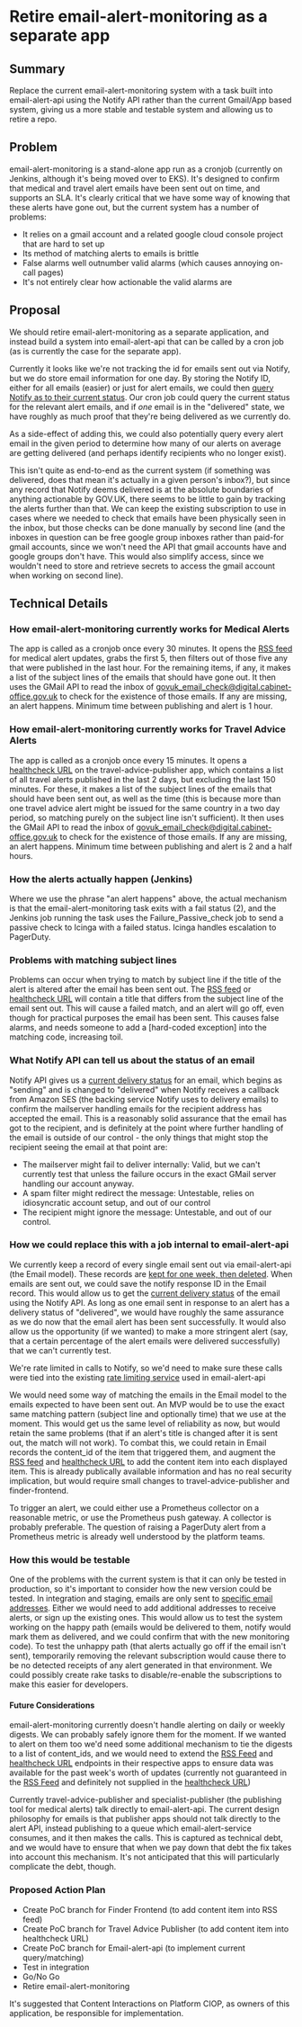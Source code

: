 # Retire email-alert-monitoring as a separate app

## Summary

Replace the current email-alert-monitoring system with a task built into email-alert-api using the Notify API rather than the current Gmail/App based system, giving us a more stable and testable system and allowing us to retire a repo.

## Problem

email-alert-monitoring is a stand-alone app run as a cronjob (currently on Jenkins, although it's being moved over to EKS). It's designed to confirm that medical and travel alert emails have been sent out on time, and supports an SLA. It's clearly critical that we have some way of knowing that these alerts have gone out, but the current system has a number of problems:

- It relies on a gmail account and a related google cloud console project that are hard to set up
- Its method of matching alerts to emails is brittle
- False alarms well outnumber valid alarms (which causes annoying on-call pages)
- It's not entirely clear how actionable the valid alarms are

## Proposal

We should retire email-alert-monitoring as a separate application, and instead build a system into email-alert-api that can be called by a cron job (as is currently the case for the separate app).

Currently it looks like we're not tracking the id for emails sent out via Notify, but we do store email information for one day. By storing the Notify ID, either for all emails (easier) or just for alert emails, we could then [query Notify as to their current status]. Our cron job could query the current status for the relevant alert emails, and if _one_ email is in the "delivered" state, we have roughly as much proof that they're being delivered as we currently do.

As a side-effect of adding this, we could also potentially query every alert email in the given period to determine how many of our alerts on average are getting delivered (and perhaps identify recipients who no longer exist).

This isn't quite as end-to-end as the current system (if something was delivered, does that mean it's actually in a given person's inbox?), but since any record that Notify deems delivered is at the absolute boundaries of anything actionable by GOV.UK, there seems to be little to gain by tracking the alerts further than that. We can keep the existing subscription to use in cases where we needed to check that emails have been physically seen in the inbox, but those checks can be done manually by second line (and the inboxes in question can be free google group inboxes rather than paid-for gmail accounts, since we won't need the API that gmail accounts have and google groups don't have. This would also simplify access, since we wouldn't need to store and retrieve secrets to access the gmail account when working on second line).

[query Notify as to their current status]: https://docs.notifications.service.gov.uk/ruby.html#get-the-status-of-one-message

## Technical Details

### How email-alert-monitoring currently works for Medical Alerts

The app is called as a cronjob once every 30 minutes. It opens the [RSS feed] for medical alert updates, grabs the first 5, then filters out of those five any that were published in the last hour. For the remaining items, if any, it makes a list of the subject lines of the emails that should have gone out. It then uses the GMail API to read the inbox of govuk_email_check@digital.cabinet-office.gov.uk to check for the existence of those emails. If any are missing, an alert happens. Minimum time between publishing and alert is 1 hour.

[RSS feed]: https://www.gov.uk/drug-device-alerts.atom

### How email-alert-monitoring currently works for Travel Advice Alerts

The app is called as a cronjob once every 15 minutes. It opens a [healthcheck URL] on the travel-advice-publisher app, which contains a list of all travel alerts published in the last 2 days, but excluding the last 150 minutes. For these, it makes a list of the subject lines of the emails that should have been sent out, as well as the time (this is because more than one travel advice alert might be issued for the same country in a two day period, so matching purely on the subject line isn't sufficient). It then uses the GMail API to read the inbox of govuk_email_check@digital.cabinet-office.gov.uk to check for the existence of those emails. If any are missing, an alert happens. Minimum time between publishing and alert is 2 and a half hours.

[healthcheck URL]: https://travel-advice-publisher.publishing.service.gov.uk/healthcheck/recently-published-editions

### How the alerts actually happen (Jenkins)

Where we use the phrase "an alert happens" above, the actual mechanism is that the email-alert-monitoring task exits with a fail status (2), and the Jenkins job running the task uses the Failure_Passive_check job to send a passive check to Icinga with a failed status. Icinga handles escalation to PagerDuty.

### Problems with matching subject lines

Problems can occur when trying to match by subject line if the title of the alert is altered after the email has been sent out. The [RSS feed] or [healthcheck URL] will contain a title that differs from the subject line of the email sent out. This will cause a failed match, and an alert will go off, even though for practical purposes the email has been sent. This causes false alarms, and needs someone to add a [hard-coded exception] into the matching code, increasing toil.

[hard-coded execption]: https://github.com/alphagov/email-alert-monitoring/blob/79a865dcd8be07447735ae8ae99b78002241504a/lib/email_verifier.rb#L8-L36

### What Notify API can tell us about the status of an email

Notify API gives us a [current delivery status] for an email, which begins as "sending" and is changed to "delivered" when Notify receives a callback from Amazon SES (the backing service Notify uses to delivery emails) to confirm the mailserver handling emails for the recipient address has accepted the email. This is a reasonably solid assurance that the email has got to the recipient, and is definitely at the point where further handling of the email is outside of our control - the only things that might stop the recipient seeing the email at that point are:

- The mailserver might fail to deliver internally: Valid, but we can't currently test that unless the failure occurs in the exact GMail server handling our account anyway.
- A spam filter might redirect the message: Untestable, relies on idiosyncratic account setup, and out of our control
- The recipient might ignore the message: Untestable, and out of our control.

### How we could replace this with a job internal to email-alert-api

We currently keep a record of every single email sent out via email-alert-api (the Email model). These records are [kept for one week, then deleted]. When emails are sent out, we could save the notify response ID in the Email record. This would allow us to get the [current delivery status] of the email using the Notify API. As long as one email sent in response to an alert has a delivery status of "delivered", we would have roughly the same assurance as we do now that the email alert has been sent successfully. It would also allow us the opportunity (if we wanted) to make a more stringent alert (say, that a certain percentage of the alert emails were delivered successfully) that we can't currently test.

We're rate limited in calls to Notify, so we'd need to make sure these calls were tied into the existing [rate limiting service] used in email-alert-api

We would need some way of matching the emails in the Email model to the emails expected to have been sent out. An MVP would be to use the exact same matching pattern (subject line and optionally time) that we use at the moment. This would get us the same level of reliability as now, but would retain the same problems (that if an alert's title is changed after it is sent out, the match will not work). To combat this, we could retain in Email records the content_id of the item that triggered them, and augment the [RSS feed] and [healthcheck URL] to add the content item into each displayed item. This is already publically available information and has no real security implication, but would require small changes to travel-advice-publisher and finder-frontend.

To trigger an alert, we could either use a Prometheus collector on a reasonable metric, or use the Prometheus push gateway. A collector is probably preferable. The question of raising a PagerDuty alert from a Prometheus metric is already well understood by the platform teams.

### How this would be testable

One of the problems with the current system is that it can only be tested in production, so it's important to consider how the new version could be tested. In integration and staging, emails are only sent to [specific email addresses]. Either we would need to add additional addresses to receive alerts, or sign up the existing ones. This would allow us to test the system working on the happy path (emails would be delivered to them, notify would mark them as delivered, and we could confirm that with the new monitoring code). To test the unhappy path (that alerts actually go off if the email isn't sent), temporarily removing the relevant subscription would cause there to be no detected receipts of any alert generated in that environment. We could possibly create rake tasks to disable/re-enable the subscriptions to make this easier for developers.

[specific email addresses]: https://docs.publishing.service.gov.uk/repos/email-alert-api/receiving-emails-from-email-alert-api-in-integration-and-staging.html

#### Future Considerations

email-alert-monitoring currently doesn't handle alerting on daily or weekly digests. We can probably safely ignore them for the moment. If we wanted to alert on them too we'd need some additional mechanism to tie the digests to a list of content_ids, and we would need to extend the [RSS Feed] and [healthcheck URL] endpoints in their respective apps to ensure data was available for the past week's worth of updates (currently not guaranteed in the [RSS Feed] and definitely not supplied in the [healthcheck URL])

Currently travel-advice-publisher and specialist-publisher (the publishing tool for medical alerts) talk directly to email-alert-api. The current design philosophy for emails is that publisher apps should not talk directly to the alert API, instead publishing to a queue which email-alert-service consumes, and it then makes the calls. This is captured as technical debt, and we would have to ensure that when we pay down that debt the fix takes into account this mechanism. It's not anticipated that this will particularly complicate the debt, though.

[kept for one week, then deleted]: https://github.com/alphagov/email-alert-api/blob/main/app/workers/email_deletion_worker.rb#L5
[current delivery status]: https://docs.notifications.service.gov.uk/ruby.html#get-the-status-of-one-message
[rate limiting service]: https://github.com/alphagov/email-alert-api/blob/032fe645e62b5d3b26fedba84a3e852a87575a8b/lib/services.rb#L2C1-L4

### Proposed Action Plan

- Create PoC branch for Finder Frontend (to add content item into RSS feed)
- Create PoC branch for Travel Advice Publisher (to add content item into healthcheck URL)
- Create PoC branch for Email-alert-api (to implement current query/matching)
- Test in integration
- Go/No Go
- Retire email-alert-monitoring

It's suggested that Content Interactions on Platform CIOP, as owners of this application, be responsible for implementation.
